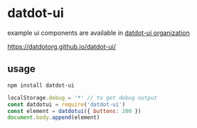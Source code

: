 # datdot-ui
example ui components are available in [datdot-ui organization](https://github.com/datdot-ui)

https://datdotorg.github.io/datdot-ui/

## usage
`npm install datdot-ui`
```js
localStorage.debug = '*' // to get debug output
const datdotui = require('datdot-ui')
const element = datdotui({ buttons: 200 })
document.body.append(element)
```
